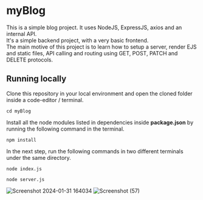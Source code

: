 # myBlog
This is a simple blog project. It uses NodeJS, ExpressJS, axios and an internal API.  
It's a simple backend project, with a very basic frontend.  
The main motive of this project is to learn how to setup a server, render EJS and static files, API calling and routing using GET, POST, PATCH and DELETE protocols.

## Running locally

Clone this repository in your local environment and open the cloned folder inside a code-editor / terminal.
```shell
cd myBlog
```  
Install all the node modules listed in dependencies inside **package.json** by running the following command in the terminal.
```node
npm install
```
In the next step, run the following commands in two different terminals under the same directory.
```node
node index.js
```
```node
node server.js
```
![Screenshot 2024-01-31 164034](https://github.com/DARSHANSV15/myBlog/assets/130700972/204da03c-5e10-49f5-8838-b77e6f3218d4)
![Screenshot (57)](https://github.com/DARSHANSV15/myBlog/assets/130700972/3810b368-ab0a-4a33-a97c-44feb1cea3d1)
